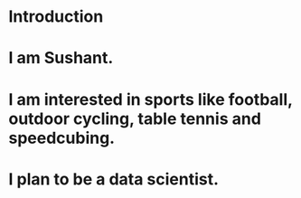 # Introduction
# I am Sushant.
# I am interested in sports like football, outdoor cycling, table tennis and speedcubing.
# I plan to be a data scientist.
